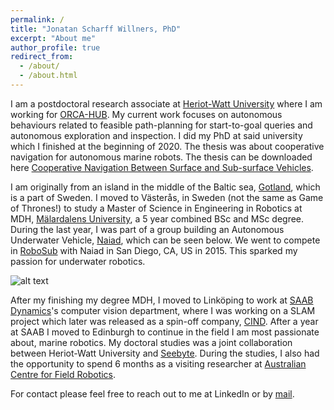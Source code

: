 ```yaml
---
permalink: /
title: "Jonatan Scharff Willners, PhD"
excerpt: "About me"
author_profile: true
redirect_from: 
  - /about/
  - /about.html
---
```


I am a postdoctoral research associate at [Heriot-Watt University](https://www.hw.ac.uk/) where I am working for [ORCA-HUB](https://orcahub.org/). My current work focuses on autonomous behaviours related to feasible path-planning for start-to-goal queries and autonomous exploration and inspection. 
I did my PhD at said university which I finished at the beginning of 2020. The thesis was about cooperative navigation for autonomous marine robots. The thesis can be downloaded here [Cooperative Navigation Between Surface and Sub-surface Vehicles](http://jonatansw.github.io/files/papers/thesis.pdf).

I am originally from an island in the middle of the Baltic sea, [Gotland](https://en.wikipedia.org/wiki/Gotland), which is a part of Sweden. I moved to Västerås, in Sweden (not the same as Game of Thrones!) to study a Master of Science in Engineering in Robotics at MDH, [Mälardalens University](https://www.mdh.se/en/malardalen-university?), a 5 year combined BSc and MSc degree. During the last year, I was part of a group building an Autonomous Underwater Vehicle, [Naiad](https://www.facebook.com/NaiadAUV/), which can be seen below. We went to compete in [RoboSub](https://robosub.org/) with Naiad in San Diego, CA, US in 2015. This sparked my passion for underwater robotics.


![alt text](http://jonatansw.github.io/files/images/Naiad.jpg "AUV")

After my finishing my degree MDH, I moved to Linköping to work at [SAAB Dynamics](https://www.saab.com/)'s computer vision department, where I was working on a SLAM project which later was released as a spin-off company, [CIND](https://www.cind.se/?gclid=Cj0KCQiAhP2BBhDdARIsAJEzXlGaOZnf1TDB4RNZAv9p5J61QQBDPD-D-OWsllraF62tAAhvWv8pFgEaAk5TEALw_wcB). After a year at SAAB I moved to Edinburgh to continue in the field I am most passionate about, marine robotics. My doctoral studies was a joint collaboration between Heriot-Watt University and [Seebyte](https://www.seebyte.com/). During the studies, I also had the opportunity to spend 6 months as a visiting researcher at [Australian Centre for Field Robotics](https://www.sydney.edu.au/engineering/our-research/robotics-and-intelligent-systems/australian-centre-for-field-robotics.html).


For contact please feel free to reach out to me at LinkedIn or by [mail](mailto:jonatan.scharff.willners@gmail.com).



